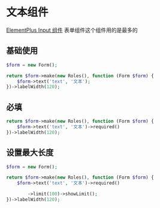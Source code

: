 # 文本组件

[ElementPlus Input 组件](https://element-plus.org/zh-CN/component/input.html) 表单组件这个组件用的是最多的

## 基础使用

```php
$form = new Form();

return $form->make(new Roles(), function (Form $form) {
    $form->text('text', '文本');
})->labelWidth(120);
```

## 必填

```php
return $form->make(new Roles(), function (Form $form) {
    $form->text('text', '文本')->required()
})->labelWidth(120);
```

## 设置最大长度

```php
$form = new Form();

return $form->make(new Roles(), function (Form $form) {
    $form->text('text', '文本')->required()

        ->limit(100)->showLimit();
})->labelWidth(120);
```
